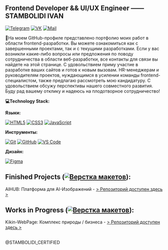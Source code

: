 ## Frontend Developer && UI/UX Engineer —— STAMBOLIDI IVAN
[![Telegram](https://img.shields.io/badge/Telegram-white?style=flat-square&logo=telegram&logoColor=9400D3&link=https://t.me/+KOj8DuVeogQwMTAy)](https://t.me/+KOj8DuVeogQwMTAy)
[![VK](https://img.shields.io/badge/VK-white?style=flat-square&logo=vk&logoColor=9400D3&link=https://vk.com/stamly_official)](https://vk.com/stamly_official)
[![Mail](https://img.shields.io/badge/Mail-white?style=flat-square&logo=mail.ru&logoColor=9400D3&link=mailto:sia.ocean.control@internet.ru)](mailto:sia.ocean.control@internet.ru)

🐥На моем GitHub-профиле представлено портфолио моих работ в области frontend-разработки. Вы можете ознакомиться как с завершенными проектами, так и с текущими разработками.
Если у вас возникли какие-либо вопросы или предложения по поводу сотрудничества в области веб-разработки, все контакты для связи вы найдете на этой странице.
С удовольствием приму участие в разработке ваших сайтов и готов к новым вызовам.
HR-менеджерам и руководителям проектов, нуждающимся в усилении команды frontend-специалистом, также предлагаю рассмотреть мою кандидатуру. С удовольствием обсужу перспективы нашего совместного развития.
Буду рад вашему отклику и надеюсь на плодотворное сотрудничество!

**💻Technology Stack:** <br>

**Языки:**

  [![HTML5](https://img.shields.io/badge/HTML5-9400D3?style=flat-square&logo=html5&logoColor=white)](https://developer.mozilla.org/en-US/docs/Web/HTML)
  [![CSS3](https://img.shields.io/badge/CSS3-9400D3?style=flat-square&logo=css3&logoColor=white)](https://developer.mozilla.org/en-US/docs/Web/CSS)
  [![JavaScript](https://img.shields.io/badge/JavaScript-9400D3?style=flat-square&logo=javascript&logoColor=white)](https://developer.mozilla.org/en-US/docs/Web/JavaScript)

**Инструменты:**

  [![Git](https://img.shields.io/badge/Git-9400D3?style=flat-square&logo=git&logoColor=white)](https://git-scm.com/)
  [![GitHub](https://img.shields.io/badge/GitHub-9400D3?style=flat-square&logo=github&logoColor=white)](https://github.com/)
  [![VS Code](https://img.shields.io/badge/VS%20Code-9400D3?style=flat-square&logo=visual%20studio%20code&logoColor=white)](https://code.visualstudio.com/)

**Дизайн:**

  [![Figma](https://img.shields.io/badge/Figma-9400D3?style=flat-square&logo=figma&logoColor=white)](https://www.figma.com/)

## Finished Projects ([![Верстка макетов](https://img.shields.io/badge/-%D0%92%D0%B5%D1%80%D1%81%D1%82%D0%BA%D0%B0%20%D0%BC%D0%B0%D0%BA%D0%B5%D1%82%D0%BE%D0%B2-%23FFA500)](https://shields.io/)):
AIHUB: Платформа для AI-Изображений - [> Репозиторий доступен здесь >](https://github.com/STAMBOLIDI-CERTIFIED/AIHUB.git)

## Works in Progress ([![Верстка макетов](https://img.shields.io/badge/-%D0%92%D0%B5%D1%80%D1%81%D1%82%D0%BA%D0%B0%20%D0%BC%D0%B0%D0%BA%D0%B5%D1%82%D0%BE%D0%B2-%23FFA500)](https://shields.io/)):
Kikin-WebPage: Комплекс природы / бизнеса - [> Репозиторий доступен здесь >](https://github.com/STAMBOLIDI-CERTIFIED/Kikin-WebPage.git)<br>
<br>
<p>@STAMBOLIDI_CERTIFIED</p>
